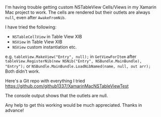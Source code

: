 I'm having trouble getting custom NSTableView Cells/Views in my Xamarin Mac project to work. The cells are rendered but their outlets are always `null`, even after `AwakeFromNib`.

I have tried the following:

* `NSTableCellView` in Table View XIB
* `NSView` in Table View XIB
* `NSView` custom instantiation
etc.

e.g.
`tableView.MakeView("Entry", null);` in `GetViewForItem` after `tableView.RegisterNib(new NSNib("Entry", NSBundle.MainBundle), "Entry");`
or `NSBundle.MainBundle.LoadNibNamed(name, null, out arr);`
Both didn't work.

Here's a Git repo with everything I tried
https://github.com/github1337/XamarinMacNSTableViewTest

The console output shows that the outlets are null.

Any help to get this working would be much appreciated.
Thanks in advance!
